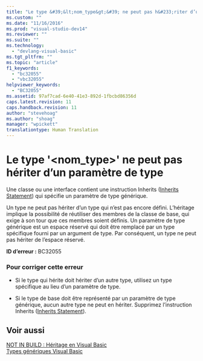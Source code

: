 ```yaml
---
title: "Le type &#39;&lt;nom_type&gt;&#39; ne peut pas h&#233;riter d’un param&#232;tre de type | Microsoft Docs"
ms.custom: ""
ms.date: "11/16/2016"
ms.prod: "visual-studio-dev14"
ms.reviewer: ""
ms.suite: ""
ms.technology: 
  - "devlang-visual-basic"
ms.tgt_pltfrm: ""
ms.topic: "article"
f1_keywords: 
  - "bc32055"
  - "vbc32055"
helpviewer_keywords: 
  - "BC32055"
ms.assetid: 97af7cad-6e40-41e3-892d-1fbcbd86356d
caps.latest.revision: 11
caps.handback.revision: 11
author: "stevehoag"
ms.author: "shoag"
manager: "wpickett"
translationtype: Human Translation
---
```

# Le type &#39;&lt;nom_type&gt;&#39; ne peut pas h&#233;riter d’un param&#232;tre de type
Une classe ou une interface contient une instruction Inherits \([Inherits Statement](../../visual-basic/language-reference/statements/inherits-statement.md)\) qui spécifie un paramètre de type générique.  
  
 Un type ne peut pas hériter d’un type qui n’est pas encore défini. L’héritage implique la possibilité de réutiliser des membres de la classe de base, qui exige à son tour que ces membres soient définis. Un paramètre de type générique est un espace réservé qui doit être remplacé par un type spécifique fourni par un argument de type. Par conséquent, un type ne peut pas hériter de l’espace réservé.  
  
 **ID d’erreur :** BC32055  
  
### Pour corriger cette erreur  
  
-   Si le type qui hérite doit hériter d’un autre type, utilisez un type spécifique au lieu d’un paramètre de type.  
  
-   Si le type de base doit être représenté par un paramètre de type générique, aucun autre type ne peut en hériter. Supprimez l’instruction Inherits \([Inherits Statement](../../visual-basic/language-reference/statements/inherits-statement.md)\).  
  
## Voir aussi  
 [NOT IN BUILD : Héritage en Visual Basic](http://msdn.microsoft.com/fr-fr/e5e6e240-ed31-4657-820c-079b7c79313c)   
 [Types génériques Visual Basic](../../visual-basic/programming-guide/language-features/data-types/generic-types.md)
